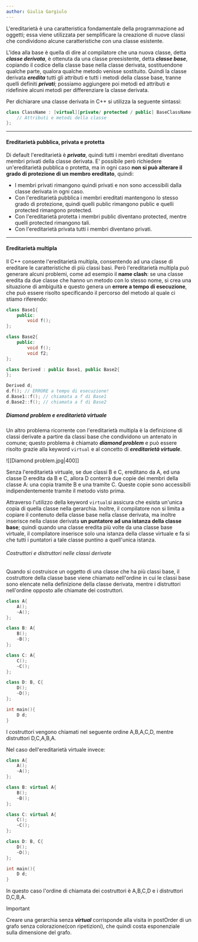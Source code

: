 ```yaml
---
author: Giulia Gargiulo
---
```


L'ereditarietà è una caratteristica fondamentale della programmazione ad oggetti; essa viene utilizzata per semplificare la creazione di nuove classi che condividono alcune caratteristiche con una classe esistente. 

L'idea alla base è quella di dire al compilatore che una nuova classe, detta ***classe derivata***, è ottenuta da una classe preesistente, detta ***classe base***, copiando il codice della classe base nella classe derivata, sostituendone qualche parte, qualora qualche metodo venisse sostituito.
Quindi la classe derivata ***eredita*** tutti gli attributi e tutti i metodi della classe base, tranne quelli definiti ***privati***; possiamo aggiungere poi metodi ed attributi e ridefinire alcuni metodi per differenziare la classe derivata.

Per dichiarare una classe derivata in C++ si utilizza la seguente sintassi:
```cpp
class ClassName : [virtual][private/ protected / public] BaseClassName{
	// Attributi e metodi della classe
};
```
---
#### Ereditarietà pubblica, privata e protetta
Di default l'ereditarietà è ***privata***, quindi tutti i membri ereditati diventano membri privati della classe derivata. E' possibile però richiedere un'ereditarietà pubblica o protetta, ma in ogni caso **non si può alterare il grado di protezione di un membro ereditato**, quindi:
- I membri privati rimangono quindi privati e non sono accessibili dalla classe derivata in ogni caso.
- Con l'ereditarietà pubblica i membri ereditati mantengono lo stesso grado di protezione, quindi quelli public rimangono public e quelli protected rimangono protected.
- Con l'ereditarietà protetta i membri public diventano protected, mentre quelli protected rimangono tali.
- Con l'ereditarietà privata tutti i membri diventano privati.

---
#### Ereditarietà multipla
Il C++ consente l'ereditarietà multipla, consentendo ad una classe di ereditare le caratteristiche di più classi basi. Però l'ereditarietà multipla può generare alcuni problemi, come ad esempio il **name clash**: se una classe eredita da due classe che hanno un metodo con lo stesso nome, si crea una situazione di ambiguità e questo genera un **errore a tempo di esecuzione**, che può essere risolto specificando il percorso del metodo al quale ci stiamo riferendo:
```cpp
class Base1{
	public:
		void f();
};

class Base2{
	public:
		void f();
		void f2;
};

class Derived : public Base1, public Base2{
};

Derived d;
d.f(); // ERRORE a tempo di esecuzione!
d.Base1::f(); // chiamata a f di Base1
d.Base2::f(); // chiamata a f di Base2
```

##### Diamond problem e ereditarietà virtuale
Un altro problema ricorrente con l'ereditarietà multipla è la definizione di classi derivate a partire da classi base che condividono un antenato in comune; questo problema è chiamato ***diamond problem*** e può essere risolto grazie alla keyword `virtual` e al concetto di ***ereditarietà virtuale***.

![[Diamond problem.jpg|400]]

Senza l'ereditarietà virtuale, se due classi B e C, ereditano da A, ed una classe D eredita da B e C, allora D conterrà due copie dei membri della classe A: una copia tramite B e una tramite C. Queste copie sono accessibili indipendentemente tramite il metodo visto prima.

Attraverso l'utilizzo della keyword `virtual`si assicura che esista un'unica copia di quella classe nella gerarchia. Inoltre, il compilatore non si limita a copiare il contenuto della classe base nella classe derivata, ma inoltre inserisce nella classe derivata **un puntatore ad una istanza della classe base**; quindi quando una classe eredita più volte da una classe base virtuale, il compilatore inserisce solo una istanza della classe virtuale e fa si che tutti i puntatori a tale classe puntino a quell'unica istanza.

###### Costruttori e distruttori nelle classi derivate
Quando si costruisce un oggetto di una classe che ha più classi base, il costruttore della classe base viene chiamato nell'ordine in cui le classi base sono elencate nella definizione della classe derivata, mentre i distruttori nell'ordine opposto alle chiamate dei costruttori.

```cpp
class A{
	A();
	~A();
};

class B: A{
	B();
	~B();
};

class C: A{
	C();
	~C();
};

class D: B, C{
	D();
	~D();
};

int main(){
	D d;
}
```

I costruttori vengono chiamati nel seguente ordine A,B,A,C,D, mentre distruttori D,C,A,B,A.

Nel caso dell'ereditarietà virtuale invece:
```cpp
class A{
	A();
	~A();
};

class B: virtual A{
	B();
	~B();
};

class C: virtual A{
	C();
	~C();
};

class D: B, C{
	D();
	~D();
};

int main(){
	D d;
}
```

In questo caso l'ordine di chiamata dei costruttori è A,B,C,D e i distruttori D,C,B,A.

>[!Important]
>Creare una gerarchia senza ***virtual*** corrisponde alla visita in postOrder di un grafo senza colorazione(con ripetizioni), che quindi costa esponenziale sulla dimensione del grafo.